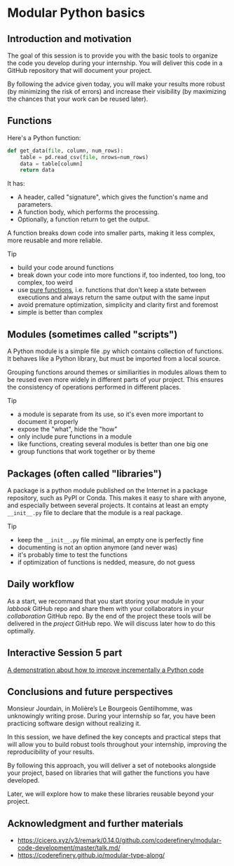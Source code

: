 # Modular Python basics

## Introduction and motivation

The goal of this session is to provide you with the basic tools to organize the code you develop during your internship. You will deliver this code in a GitHub repository that will document your project.

By following the advice given today, you will make your results more robust (by minimizing the risk of errors) and increase their visibility (by maximizing the chances that your work can be reused later).

## Functions
Here's a Python function:

```python
def get_data(file, column, num_rows):
    table = pd.read_csv(file, nrows=num_rows)
    data = table[column]
    return data
```

It has:
- A header, called "signature", which gives the function's name and parameters.
- A function body, which performs the processing.
- Optionally, a function return to get the output.

A function breaks down code into smaller parts, making it less complex, more reusable and more reliable.

> [!TIP]
> - build your code around functions
> - break down your code into more functions if, too indented, too long, too complex, too weird
> - use [pure functions](https://cicero.xyz/v3/remark/0.14.0/github.com/coderefinery/modular-code-development/master/talk.md/#8), i.e. functions that don't keep a state between executions and always return the same output with the same input
> - avoid premature optimization, simplicity and clarity first and foremost
> - simple is better than complex

## Modules (sometimes called "scripts")
A Python module is a simple file .py which contains collection of functions. It behaves like a Python library, but must be imported from a local source.

Grouping functions around themes or similiarities in modules allows them to be reused even more widely in different parts of your project. This ensures the consistency of operations performed in different places.

> [!TIP]
> - a module is separate from its use, so it's even more important to document it properly
> - expose the "what", hide the "how"
> - only include pure functions in a module
> - like functions, creating several modules is better than one big one
> - group functions that work together or by theme

## Packages (often called "libraries")
A package is a python module published on the Internet in a package repository, such as PyPI or Conda. This makes it easy to share with anyone, and especially between several projects. It contains at least an empty `__init__.py` file to declare that the module is a real package.

> [!TIP]
> - keep the `__init__.py` file minimal, an empty one is perfectly fine
> - documenting is not an option anymore (and never was)
> - it's probably time to test the functions
> - if optimization of functions is nedded, measure, do not guess

## Daily workflow

As a start, we recommand that you start storing your module in your *labbook* GitHub repo and share them with your collaborators in your *collaboration* GitHub repo. By the end of the project these tools will be delivered in the *project* GitHub repo. We will discuss later how to do this optimally.  

## Interactive Session 5 part
[A demonstration about how to improve incrementally a Python code](modular-python-demo.md)

## Conclusions and future perspectives

Monsieur Jourdain, in Molière’s Le Bourgeois Gentilhomme, was unknowingly writing prose. During your internship so far, you have been practicing software design without realizing it.

In this session, we have defined the key concepts and practical steps that will allow you to build robust tools throughout your internship, improving the reproducibility of your results.

By following this approach, you will deliver a set of notebooks alongside your project, based on libraries that will gather the functions you have developed.

Later, we will explore how to make these libraries reusable beyond your project.

## Acknowledgment and further materials
- https://cicero.xyz/v3/remark/0.14.0/github.com/coderefinery/modular-code-development/master/talk.md/
- https://coderefinery.github.io/modular-type-along/
